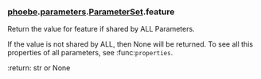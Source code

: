 ### [phoebe](phoebe.md).[parameters](phoebe.parameters.md).[ParameterSet](phoebe.parameters.ParameterSet.md).feature



Return the value for feature if shared by ALL Parameters.

If the value is not shared by ALL, then None will be returned.  To see
all this properties of all parameters, see :func:`properties`.

:return: str or None

